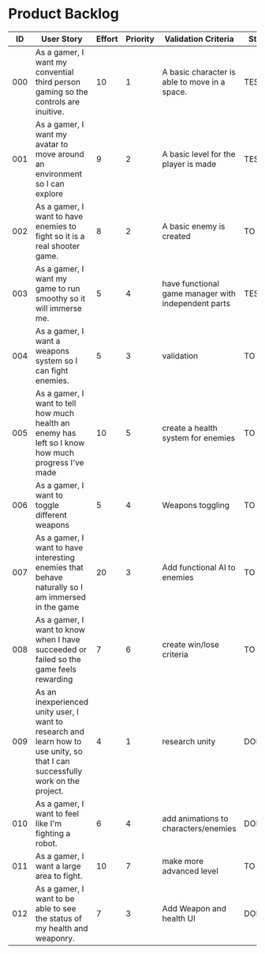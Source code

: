 # Product Backlog

| ID | User Story | Effort | Priority | Validation Criteria | Status |
|----|------------|--------|----------|---------------------|--------|
| 000 | As a gamer, I want my convential third person gaming so the controls are inuitive. | 10 | 1 | A basic character is able to move in a space. | TESTING |
| 001 | As a gamer, I want my avatar to move around an environment so I can explore | 9 | 2 | A basic level for the player is made | TESTING |
| 002 | As a gamer, I want to have enemies to fight so it is a real shooter game. | 8 | 2 | A basic enemy is created | TO DO |
| 003 | As a gamer, I want my game to run smoothy so it will immerse me. | 5 | 4 | have functional game manager with independent parts | TESTING |
| 004 | As a gamer, I want a weapons system so I can fight enemies. | 5 | 3 | validation | TO DO |
| 005 | As a gamer, I want to tell how much health an enemy has left so I know how much progress I've made | 10 | 5 | create a health system for enemies | TO DO |
| 006 | As a gamer, I want to toggle different weapons | 5 | 4 | Weapons toggling | TO DO |
| 007 | As a gamer, I want to have interesting enemies that behave naturally so I am immersed in the game | 20 | 3 | Add functional AI to enemies | TO DO |
| 008 | As a gamer, I want to know when I have succeeded or failed so the game feels rewarding | 7 | 6 | create win/lose criteria | TO DO |
| 009 | As an inexperienced unity user, I want to research and learn how to use unity, so that I can successfully work on the project.| 4 |  1 | research unity | DONE |
| 010 | As a gamer, I want to feel like I'm fighting a robot. | 6 |  4 | add animations to characters/enemies | DOING |
| 011 | As a gamer, I want a large area to fight. | 10 |  7 | make more advanced level | TO DO |
| 012 | As a gamer, I want to be able to see the status of my health and weaponry. | 7 | 3 | Add Weapon and health UI | DOING |
